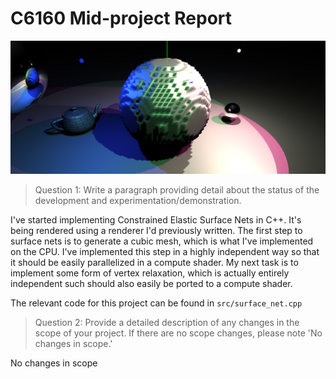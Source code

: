 # C6160 Mid-project Report

![](2023-04-04-12-58-17.png)

> Question 1: Write a paragraph providing detail about the status of the development and experimentation/demonstration.

I've started implementing Constrained Elastic Surface Nets in C++. It's being rendered using a renderer I'd previously written. The first step to surface nets is to generate a cubic mesh, which is what I've implemented on the CPU. I've implemented this step in a highly independent way so that it should be easily parallelized in a compute shader. My next task is to implement some form of vertex relaxation, which is actually entirely independent such should also easily be ported to a compute shader.

The relevant code for this project can be found in `src/surface_net.cpp`

> Question 2: Provide a detailed description of any changes in the scope of your project. If there are no scope changes, please note 'No changes in scope.'

No changes in scope